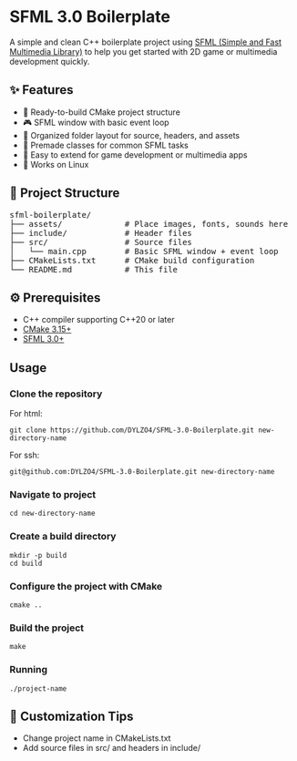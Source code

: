 # SFML 3.0 Boilerplate

A simple and clean C++ boilerplate project using [SFML (Simple and Fast Multimedia Library)](https://www.sfml-dev.org/) to help you get started with 2D game or multimedia development quickly.

## ✨ Features

- 🚀 Ready-to-build CMake project structure
- 🎮 SFML window with basic event loop
- 📁 Organized folder layout for source, headers, and assets
- 🧩 Premade classes for common SFML tasks
- 🧪 Easy to extend for game development or multimedia apps
- 🔧 Works on Linux

## 🧱 Project Structure
<pre>sfml-boilerplate/
├── assets/             # Place images, fonts, sounds here
├── include/            # Header files
├── src/                # Source files
│   └── main.cpp        # Basic SFML window + event loop
├── CMakeLists.txt      # CMake build configuration
└── README.md           # This file</pre>


## ⚙️ Prerequisites

- C++ compiler supporting C++20 or later
- [CMake 3.15+](https://cmake.org/)
- [SFML 3.0+](https://www.sfml-dev.org/)

## Usage

### Clone the repository

For html:

 <pre><code>git clone https://github.com/DYLZO4/SFML-3.0-Boilerplate.git new-directory-name</code></pre>

For ssh:

  <pre><code>git@github.com:DYLZO4/SFML-3.0-Boilerplate.git new-directory-name</code></pre>

### Navigate to project
<pre><code>cd new-directory-name</code></pre>

### Create a build directory
<pre><code>mkdir -p build
cd build</code></pre>

### Configure the project with CMake
<pre><code>cmake ..</code></pre>

### Build the project
<pre><code>make</code></pre>

### Running
<pre><code>./project-name</code></pre>

## 🧰 Customization Tips
- Change project name in CMakeLists.txt
- Add source files in src/ and headers in include/
